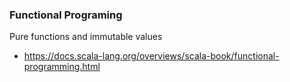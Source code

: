 ### Functional Programing

Pure functions and immutable values

 - https://docs.scala-lang.org/overviews/scala-book/functional-programming.html
